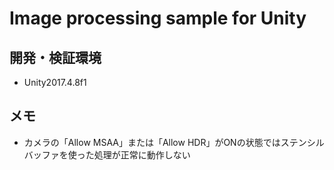 # Image processing sample for Unity

## 開発・検証環境
- Unity2017.4.8f1

## メモ
- カメラの「Allow MSAA」または「Allow HDR」がONの状態ではステンシルバッファを使った処理が正常に動作しない
